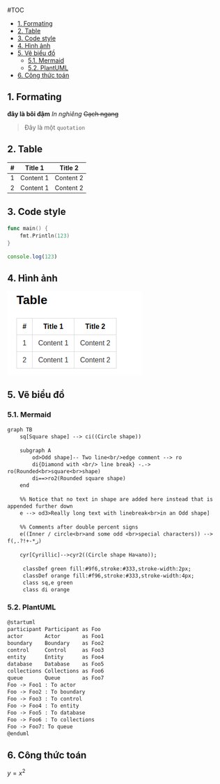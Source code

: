 #TOC
- [1. Formating](#1-formating)
- [2. Table](#2-table)
- [3. Code style](#3-code-style)
- [4. Hình ảnh](#4-hình-ảnh)
- [5. Vẽ biểu đồ](#5-vẽ-biểu-đồ)
  - [5.1. Mermaid](#51-mermaid)
  - [5.2. PlantUML](#52-plantuml)
- [6. Công thức toán](#6-công-thức-toán)


## 1. Formating

**đây là bôi đậm**
*In nghiêng*
~~Gạch ngang~~
> Đây là một `quotation`

## 2. Table
| #   | Title 1   | Title 2   |
| --- | --------- | --------- |
| 1   | Content 1 | Content 2 |
| 2   | Content 1 | Content 2 |

## 3. Code style

```go
func main() {
    fmt.Println(123)
}
```

```js
console.log(123)
```

## 4. Hình ảnh
![](1.png)

## 5. Vẽ biểu đồ

### 5.1. Mermaid

```mermaid
graph TB
    sq[Square shape] --> ci((Circle shape))

    subgraph A
        od>Odd shape]-- Two line<br/>edge comment --> ro
        di{Diamond with <br/> line break} -.-> ro(Rounded<br>square<br>shape)
        di==>ro2(Rounded square shape)
    end

    %% Notice that no text in shape are added here instead that is appended further down
    e --> od3>Really long text with linebreak<br>in an Odd shape]

    %% Comments after double percent signs
    e((Inner / circle<br>and some odd <br>special characters)) --> f(,.?!+-*ز)

    cyr[Cyrillic]-->cyr2((Circle shape Начало));

     classDef green fill:#9f6,stroke:#333,stroke-width:2px;
     classDef orange fill:#f96,stroke:#333,stroke-width:4px;
     class sq,e green
     class di orange
```

### 5.2. PlantUML
```plantuml
@startuml
participant Participant as Foo
actor       Actor       as Foo1
boundary    Boundary    as Foo2
control     Control     as Foo3
entity      Entity      as Foo4
database    Database    as Foo5
collections Collections as Foo6
queue       Queue       as Foo7
Foo -> Foo1 : To actor 
Foo -> Foo2 : To boundary
Foo -> Foo3 : To control
Foo -> Foo4 : To entity
Foo -> Foo5 : To database
Foo -> Foo6 : To collections
Foo -> Foo7: To queue
@enduml
```

## 6. Công thức toán
$y = x^2$